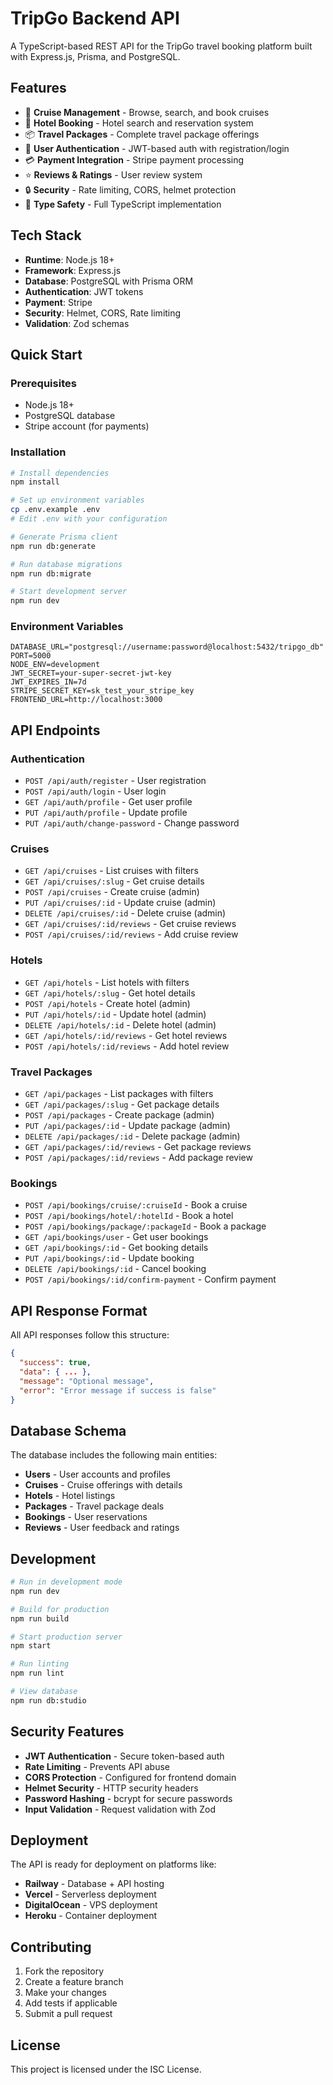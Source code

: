 # TripGo Backend API

A TypeScript-based REST API for the TripGo travel booking platform built with Express.js, Prisma, and PostgreSQL.

## Features

- 🚢 **Cruise Management** - Browse, search, and book cruises
- 🏨 **Hotel Booking** - Hotel search and reservation system
- 📦 **Travel Packages** - Complete travel package offerings
- 👤 **User Authentication** - JWT-based auth with registration/login
- 💳 **Payment Integration** - Stripe payment processing
- ⭐ **Reviews & Ratings** - User review system
- 🔒 **Security** - Rate limiting, CORS, helmet protection
- 📖 **Type Safety** - Full TypeScript implementation

## Tech Stack

- **Runtime**: Node.js 18+
- **Framework**: Express.js
- **Database**: PostgreSQL with Prisma ORM
- **Authentication**: JWT tokens
- **Payment**: Stripe
- **Security**: Helmet, CORS, Rate limiting
- **Validation**: Zod schemas

## Quick Start

### Prerequisites

- Node.js 18+
- PostgreSQL database
- Stripe account (for payments)

### Installation

```bash
# Install dependencies
npm install

# Set up environment variables
cp .env.example .env
# Edit .env with your configuration

# Generate Prisma client
npm run db:generate

# Run database migrations
npm run db:migrate

# Start development server
npm run dev
```

### Environment Variables

```env
DATABASE_URL="postgresql://username:password@localhost:5432/tripgo_db"
PORT=5000
NODE_ENV=development
JWT_SECRET=your-super-secret-jwt-key
JWT_EXPIRES_IN=7d
STRIPE_SECRET_KEY=sk_test_your_stripe_key
FRONTEND_URL=http://localhost:3000
```

## API Endpoints

### Authentication
- `POST /api/auth/register` - User registration
- `POST /api/auth/login` - User login
- `GET /api/auth/profile` - Get user profile
- `PUT /api/auth/profile` - Update profile
- `PUT /api/auth/change-password` - Change password

### Cruises
- `GET /api/cruises` - List cruises with filters
- `GET /api/cruises/:slug` - Get cruise details
- `POST /api/cruises` - Create cruise (admin)
- `PUT /api/cruises/:id` - Update cruise (admin)
- `DELETE /api/cruises/:id` - Delete cruise (admin)
- `GET /api/cruises/:id/reviews` - Get cruise reviews
- `POST /api/cruises/:id/reviews` - Add cruise review

### Hotels
- `GET /api/hotels` - List hotels with filters
- `GET /api/hotels/:slug` - Get hotel details
- `POST /api/hotels` - Create hotel (admin)
- `PUT /api/hotels/:id` - Update hotel (admin)
- `DELETE /api/hotels/:id` - Delete hotel (admin)
- `GET /api/hotels/:id/reviews` - Get hotel reviews
- `POST /api/hotels/:id/reviews` - Add hotel review

### Travel Packages
- `GET /api/packages` - List packages with filters
- `GET /api/packages/:slug` - Get package details
- `POST /api/packages` - Create package (admin)
- `PUT /api/packages/:id` - Update package (admin)
- `DELETE /api/packages/:id` - Delete package (admin)
- `GET /api/packages/:id/reviews` - Get package reviews
- `POST /api/packages/:id/reviews` - Add package review

### Bookings
- `POST /api/bookings/cruise/:cruiseId` - Book a cruise
- `POST /api/bookings/hotel/:hotelId` - Book a hotel
- `POST /api/bookings/package/:packageId` - Book a package
- `GET /api/bookings/user` - Get user bookings
- `GET /api/bookings/:id` - Get booking details
- `PUT /api/bookings/:id` - Update booking
- `DELETE /api/bookings/:id` - Cancel booking
- `POST /api/bookings/:id/confirm-payment` - Confirm payment

## API Response Format

All API responses follow this structure:

```json
{
  "success": true,
  "data": { ... },
  "message": "Optional message",
  "error": "Error message if success is false"
}
```

## Database Schema

The database includes the following main entities:

- **Users** - User accounts and profiles
- **Cruises** - Cruise offerings with details
- **Hotels** - Hotel listings
- **Packages** - Travel package deals
- **Bookings** - User reservations
- **Reviews** - User feedback and ratings

## Development

```bash
# Run in development mode
npm run dev

# Build for production
npm run build

# Start production server
npm start

# Run linting
npm run lint

# View database
npm run db:studio
```

## Security Features

- **JWT Authentication** - Secure token-based auth
- **Rate Limiting** - Prevents API abuse
- **CORS Protection** - Configured for frontend domain
- **Helmet Security** - HTTP security headers
- **Password Hashing** - bcrypt for secure passwords
- **Input Validation** - Request validation with Zod

## Deployment

The API is ready for deployment on platforms like:

- **Railway** - Database + API hosting
- **Vercel** - Serverless deployment
- **DigitalOcean** - VPS deployment
- **Heroku** - Container deployment

## Contributing

1. Fork the repository
2. Create a feature branch
3. Make your changes
4. Add tests if applicable
5. Submit a pull request

## License

This project is licensed under the ISC License.